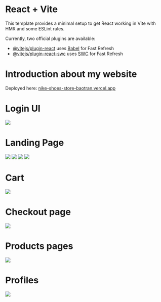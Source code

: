 # React + Vite

This template provides a minimal setup to get React working in Vite with HMR and some ESLint rules.

Currently, two official plugins are available:

- [@vitejs/plugin-react](https://github.com/vitejs/vite-plugin-react/blob/main/packages/plugin-react/README.md) uses [Babel](https://babeljs.io/) for Fast Refresh
- [@vitejs/plugin-react-swc](https://github.com/vitejs/vite-plugin-react-swc) uses [SWC](https://swc.rs/) for Fast Refresh

# Introduction about my website

Deployed here: <a href="https://nike-shoes-store-baotran.vercel.app/" target="_blank">nike-shoes-store-baotran.vercel.app</a>

# Login UI

<img src="https://res.cloudinary.com/boyplunger128/image/upload/v1695799676/shoes8_txp5lz.png" />

# Landing Page

<img src="https://res.cloudinary.com/boyplunger128/image/upload/v1695799680/shoes_bibt0d.png"/>
<img src="https://res.cloudinary.com/boyplunger128/image/upload/v1695799681/shoes1_flx2mt.png"/>
<img src="https://res.cloudinary.com/boyplunger128/image/upload/v1695799681/shoes3_mvctdf.png"/>
<img src="https://res.cloudinary.com/boyplunger128/image/upload/v1695799681/shoes4_zbpekp.png"/>

# Cart

<img src="https://res.cloudinary.com/boyplunger128/image/upload/v1695799682/shoes5_tf1qcn.png"/>

# Checkout page

<img src="https://res.cloudinary.com/boyplunger128/image/upload/v1695799675/shoes6_i4hiv3.png"/>

# Products pages

<img src="https://res.cloudinary.com/boyplunger128/image/upload/v1695799676/shoes7_b1sjf0.png" />

# Profiles 

<img src="https://res.cloudinary.com/boyplunger128/image/upload/v1696329043/profiles_lnsan9.png" />


